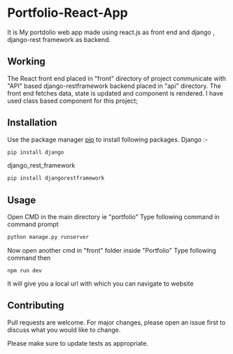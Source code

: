 # Portfolio-React-App
It is My portdolio web app made using react.js as front end and django , django-rest framework as backend. 

## Working
The React front end placed in "front" directory of project communicate with "API" based django-restframework backend placed in "api" directory.
The front end fetches data, state is updated and component is rendered. I have used class based component for this project;

## Installation

Use the package manager [pip](https://pip.pypa.io/en/stable/) to install following packages.
Django :- 
```bash
pip install django
```
django_rest_framework
```bash
pip install djangorestframework
```
## Usage
Open CMD in the main directory ie "portfolio"
Type following command in command prompt
```python
python manage.py runserver
```
Now open another cmd in "front" folder inside "Portfolio"
Type following command then
```React
npm run dev
```
It will give you a local url with which you can navigate to website
## Contributing
Pull requests are welcome. For major changes, please open an issue first to discuss what you would like to change.

Please make sure to update tests as appropriate.
